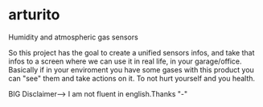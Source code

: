 # arturito
Humidity and atmospheric gas sensors

So this project has the goal to create a unified sensors infos, and take that infos to a screen where we can use it in real life, in your garage/office.
Basically if in your enviroment you have some gases with this product you can "see" them and take actions on it.
To not hurt yourself and you health.

BIG Disclaimer--> I am not fluent in english.Thanks "-"

